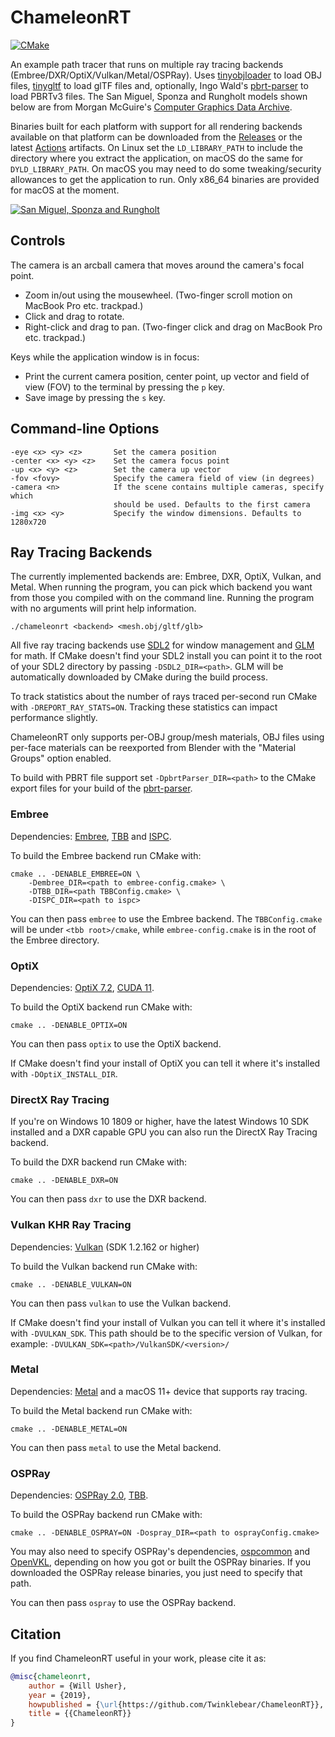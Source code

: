 # ChameleonRT

[![CMake](https://github.com/Twinklebear/ChameleonRT/actions/workflows/cmake.yml/badge.svg)](https://github.com/Twinklebear/ChameleonRT/actions/workflows/cmake.yml)

An example path tracer that runs on multiple ray tracing backends (Embree/DXR/OptiX/Vulkan/Metal/OSPRay).
Uses [tinyobjloader](https://github.com/syoyo/tinyobjloader) to load OBJ files,
[tinygltf](https://github.com/syoyo/tinygltf) to load glTF files and, optionally,
Ingo Wald's [pbrt-parser](https://github.com/ingowald/pbrt-parser) to load PBRTv3 files.
The San Miguel,
Sponza and Rungholt models shown below are from Morgan McGuire's [Computer Graphics Data Archive](https://casual-effects.com/data/).

Binaries built for each platform with support for all rendering backends available on that platform
can be downloaded from the [Releases](https://github.com/Twinklebear/ChameleonRT/releases) or the latest [Actions](https://github.com/Twinklebear/ChameleonRT/actions) artifacts.
On Linux set the `LD_LIBRARY_PATH` to include the directory where you extract the
application, on macOS do the same for `DYLD_LIBRARY_PATH`. On macOS you may need to do some
tweaking/security allowances to get the application to run. Only x86_64 binaries are provided for macOS at the moment.

[![San Miguel, Sponza and Rungholt](https://i.imgur.com/tKZYjzn.jpg)](https://i.imgur.com/pVhQK3j.jpg)

## Controls

The camera is an arcball camera that moves around the camera's focal point.

- Zoom in/out using the mousewheel. (Two-finger scroll motion on MacBook Pro etc. trackpad.)
- Click and drag to rotate.
- Right-click and drag to pan. (Two-finger click and drag on MacBook Pro etc. trackpad.)

Keys while the application window is in focus:

- Print the current camera position, center point, up vector and field of view (FOV) to the terminal by pressing the `p` key.
- Save image by pressing the `s` key.

## Command-line Options

```text
-eye <x> <y> <z>       Set the camera position
-center <x> <y> <z>    Set the camera focus point
-up <x> <y> <z>        Set the camera up vector
-fov <fovy>            Specify the camera field of view (in degrees)
-camera <n>            If the scene contains multiple cameras, specify which
                       should be used. Defaults to the first camera
-img <x> <y>           Specify the window dimensions. Defaults to 1280x720
```

## Ray Tracing Backends  

The currently implemented backends are: Embree, DXR, OptiX, Vulkan, and Metal.
When running the program, you can pick which backend you want from
those you compiled with on the command line. Running the program with no
arguments will print help information.

```
./chameleonrt <backend> <mesh.obj/gltf/glb>
```

All five ray tracing backends use [SDL2](https://www.libsdl.org/index.php) for window management
and [GLM](https://github.com/g-truc/glm) for math.
If CMake doesn't find your SDL2 install you can point it to the root
of your SDL2 directory by passing `-DSDL2_DIR=<path>`. GLM will be automatically
downloaded by CMake during the build process.

To track statistics about the number of rays traced per-second
run CMake with `-DREPORT_RAY_STATS=ON`. Tracking these statistics can
impact performance slightly.

ChameleonRT only supports per-OBJ group/mesh materials, OBJ files using per-face materials
can be reexported from Blender with the "Material Groups" option enabled.

To build with PBRT file support set `-DpbrtParser_DIR=<path>` to the CMake export files for
your build of the [pbrt-parser](https://github.com/ingowald/pbrt-parser).

### Embree

Dependencies: [Embree](https://embree.github.io/),
[TBB](https://www.threadingbuildingblocks.org/) and [ISPC](https://ispc.github.io/).

To build the Embree backend run CMake with:

```
cmake .. -DENABLE_EMBREE=ON \
	-Dembree_DIR=<path to embree-config.cmake> \
	-DTBB_DIR=<path TBBConfig.cmake> \
	-DISPC_DIR=<path to ispc>
```

You can then pass `embree` to use the Embree backend. The `TBBConfig.cmake` will
be under `<tbb root>/cmake`, while `embree-config.cmake` is in the root of the
Embree directory.

### OptiX

Dependencies: [OptiX 7.2](https://developer.nvidia.com/optix), [CUDA 11](https://developer.nvidia.com/cuda-zone).

To build the OptiX backend run CMake with:

```
cmake .. -DENABLE_OPTIX=ON
```

You can then pass `optix` to use the OptiX backend.

If CMake doesn't find your install of OptiX you can tell it where
it's installed with `-DOptiX_INSTALL_DIR`.

### DirectX Ray Tracing

If you're on Windows 10 1809 or higher, have the latest Windows 10 SDK installed and a DXR
capable GPU you can also run the DirectX Ray Tracing backend.

To build the DXR backend run CMake with:

```
cmake .. -DENABLE_DXR=ON
```

You can then pass `dxr` to use the DXR backend.

### Vulkan KHR Ray Tracing

Dependencies: [Vulkan](https://vulkan.lunarg.com/) (SDK 1.2.162 or higher)

To build the Vulkan backend run CMake with:

```
cmake .. -DENABLE_VULKAN=ON
```

You can then pass `vulkan` to use the Vulkan backend.

If CMake doesn't find your install of Vulkan you can tell it where it's
installed with `-DVULKAN_SDK`. This path should be to the specific version
of Vulkan, for example: `-DVULKAN_SDK=<path>/VulkanSDK/<version>/`

### Metal

Dependencies: [Metal](https://developer.apple.com/metal/) and a macOS 11+ device that supports ray tracing.

To build the Metal backend run CMake with:

```
cmake .. -DENABLE_METAL=ON
```

You can then pass `metal` to use the Metal backend.

### OSPRay

Dependencies: [OSPRay 2.0](http://www.ospray.org/), [TBB](https://www.threadingbuildingblocks.org/).

To build the OSPRay backend run CMake with:

```
cmake .. -DENABLE_OSPRAY=ON -Dospray_DIR=<path to osprayConfig.cmake>
```

You may also need to specify OSPRay's dependencies,
[ospcommon](https://github.com/ospray/ospcommon) and [OpenVKL](https://github.com/openvkl/openvkl),
depending on how you got or built the OSPRay binaries.
If you downloaded the OSPRay release binaries, you just need to
specify that path.

You can then pass `ospray` to use the OSPRay backend.

## Citation

If you find ChameleonRT useful in your work, please cite it as:

```bibtex
@misc{chameleonrt,
	author = {Will Usher},
	year = {2019},
	howpublished = {\url{https://github.com/Twinklebear/ChameleonRT}},
	title = {{ChameleonRT}}
} 
```
